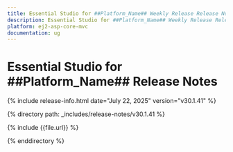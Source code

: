 ```yaml
---
title: Essential Studio for ##Platform_Name## Weekly Release Release Notes  
description: Essential Studio for ##Platform_Name## Weekly Release Release Notes  
platform: ej2-asp-core-mvc
documentation: ug
---
```


# Essential Studio for ##Platform_Name##  Release Notes  

{% include release-info.html date="July 22, 2025"  version="v30.1.41" %}

{% directory path: _includes/release-notes/v30.1.41 %}

{% include {{file.url}} %}

{% enddirectory %}